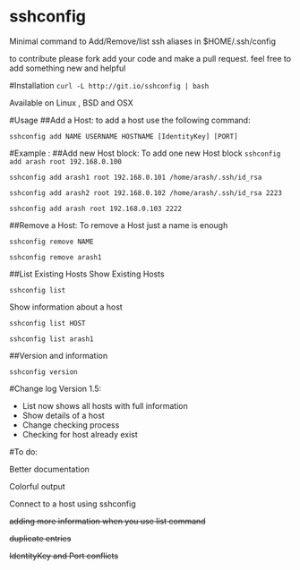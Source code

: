 # sshconfig
Minimal command to Add/Remove/list ssh aliases in $HOME/.ssh/config

to contribute please fork add your code and make a pull request. feel free to add something new and helpful

#Installation
``` curl -L http://git.io/sshconfig | bash ```

Available on Linux , BSD and OSX
 
#Usage
##Add a Host:
to add a host use the following command:

``` sshconfig add NAME USERNAME HOSTNAME [IdentityKey] [PORT] ```


#Example : 
##Add new Host block:
To add one new Host block
``` sshconfig add arash root 192.168.0.100 ```

``` sshconfig add arash1 root 192.168.0.101 /home/arash/.ssh/id_rsa ```

``` sshconfig add arash2 root 192.168.0.102 /home/arash/.ssh/id_rsa 2223 ```

``` sshconfig add arash root 192.168.0.103 2222 ```


##Remove a Host:
To remove a Host just a name is enough

``` sshconfig remove NAME ```

``` sshconfig remove arash1 ```

##List Existing Hosts 
Show Existing Hosts 

``` sshconfig list ```

Show information about a host

``` sshconfig list HOST ```

``` sshconfig list arash1 ```

##Version and information 

```sshconfig version```

#Change log
Version 1.5:
- List now shows all hosts with full information
- Show details of a host
- Change checking process
- Checking for host already exist
 
#To do:

Better documentation

Colorful output

Connect to a host using sshconfig

~~adding more information when you use list command~~

~~duplicate entries~~

~~IdentityKey and Port conflicts~~


